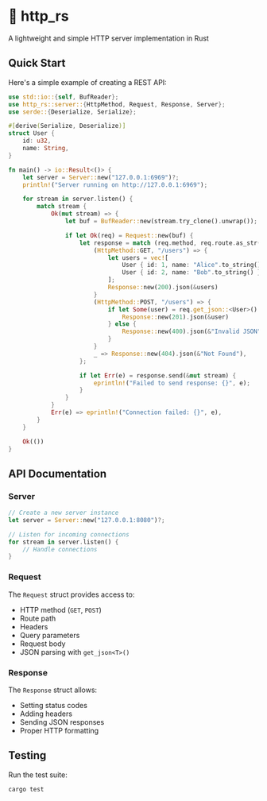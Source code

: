 # 🦀 http_rs

A lightweight and simple HTTP server implementation in Rust

## Quick Start

Here's a simple example of creating a REST API:

```rust
use std::io::{self, BufReader};
use http_rs::server::{HttpMethod, Request, Response, Server};
use serde::{Deserialize, Serialize};

#[derive(Serialize, Deserialize)]
struct User {
    id: u32,
    name: String,
}

fn main() -> io::Result<()> {
    let server = Server::new("127.0.0.1:6969")?;
    println!("Server running on http://127.0.0.1:6969");

    for stream in server.listen() {
        match stream {
            Ok(mut stream) => {
                let buf = BufReader::new(stream.try_clone().unwrap());

                if let Ok(req) = Request::new(buf) {
                    let response = match (req.method, req.route.as_str()) {
                        (HttpMethod::GET, "/users") => {
                            let users = vec![
                                User { id: 1, name: "Alice".to_string() },
                                User { id: 2, name: "Bob".to_string() },
                            ];
                            Response::new(200).json(&users)
                        }
                        (HttpMethod::POST, "/users") => {
                            if let Some(user) = req.get_json::<User>() {
                                Response::new(201).json(&user)
                            } else {
                                Response::new(400).json(&"Invalid JSON")
                            }
                        }
                        _ => Response::new(404).json(&"Not Found"),
                    };

                    if let Err(e) = response.send(&mut stream) {
                        eprintln!("Failed to send response: {}", e);
                    }
                }
            }
            Err(e) => eprintln!("Connection failed: {}", e),
        }
    }

    Ok(())
}
```

## API Documentation

### Server

```rust
// Create a new server instance
let server = Server::new("127.0.0.1:8080")?;

// Listen for incoming connections
for stream in server.listen() {
    // Handle connections
}
```

### Request

The `Request` struct provides access to:

- HTTP method (`GET`, `POST`)
- Route path
- Headers
- Query parameters
- Request body
- JSON parsing with `get_json<T>()`

### Response

The `Response` struct allows:

- Setting status codes
- Adding headers
- Sending JSON responses
- Proper HTTP formatting

## Testing

Run the test suite:

```bash
cargo test
```
